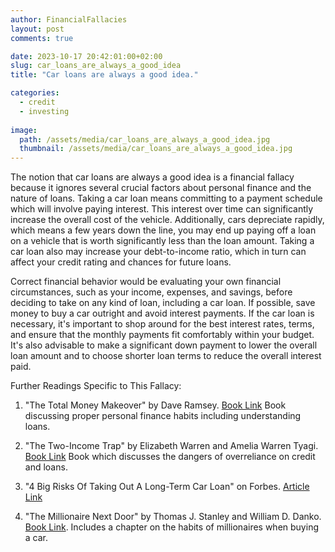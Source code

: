 ```yaml
---
author: FinancialFallacies
layout: post
comments: true

date: 2023-10-17 20:42:01:00+02:00  
slug: car_loans_are_always_a_good_idea
title: "Car loans are always a good idea."

categories:
  - credit
  - investing
  
image:
  path: /assets/media/car_loans_are_always_a_good_idea.jpg
  thumbnail: /assets/media/car_loans_are_always_a_good_idea.jpg
---
```


The notion that car loans are always a good idea is a financial fallacy because it ignores several crucial factors about personal finance and the nature of loans. Taking a car loan means committing to a payment schedule which will involve paying interest. This interest over time can significantly increase the overall cost of the vehicle. Additionally, cars depreciate rapidly, which means a few years down the line, you may end up paying off a loan on a vehicle that is worth significantly less than the loan amount. Taking a car loan also may increase your debt-to-income ratio, which in turn can affect your credit rating and chances for future loans. 

Correct financial behavior would be evaluating your own financial circumstances, such as your income, expenses, and savings, before deciding to take on any kind of loan, including a car loan. If possible, save money to buy a car outright and avoid interest payments. If the car loan is necessary, it's important to shop around for the best interest rates, terms, and ensure that the monthly payments fit comfortably within your budget. It's also advisable to make a significant down payment to lower the overall loan amount and to choose shorter loan terms to reduce the overall interest paid.

Further Readings Specific to This Fallacy:


1. "The Total Money Makeover" by Dave Ramsey. [Book Link](https://www.amazon.com/Total-Money-Makeover-Classic-Financial/dp/1595555277)
Book discussing proper personal finance habits including understanding loans.

2. "The Two-Income Trap" by Elizabeth Warren and Amelia Warren Tyagi. [Book Link](https://www.amazon.com/Two-Income-Trap-Middle-Class-Parents-Going/dp/0465090907)
Book which discusses the dangers of overreliance on credit and loans.

3. "4 Big Risks Of Taking Out A Long-Term Car Loan" on Forbes. [Article Link](https://www.forbes.com/sites/nextavenue/2017/05/16/4-big-risks-of-taking-out-a-long-term-car-loan/)

4. "The Millionaire Next Door" by Thomas J. Stanley and William D. Danko. [Book Link](https://www.amazon.com/Millionaire-Next-Door-Surprising-Americas/dp/1589795474).
Includes a chapter on the habits of millionaires when buying a car.
